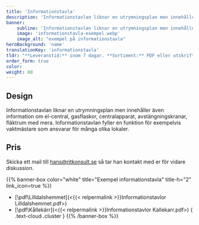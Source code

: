 ```yaml
---
title: 'Informationstavla'
description: 'Informationstavlan liknar en utrymningsplan men innehåller även information om el-central, gasflaskor mm. Informationstavlan fyller en funktion för exempelvis vaktmästare som ansvarar för många olika lokaler.'
banner:
    subline: 'Informationstavlan liknar en utrymningsplan men innehåller även information om el-central, gasflaskor mm. Informationstavlan fyller en funktion för exempelvis vaktmästare som ansvarar för många olika lokaler.'
    image: 'informationstavla-exempel.webp'
    image_alt: "exempel på informationstavla"
heroBackground: 'name'
translationKey: 'informationstavla'
tldr: "**Leveranstid:** inom 7 dagar. **Sortiment:** PDF eller utskrift. **Design:** Ritkonsults mall eller er egen design."
order_form: true
color:
weight: 80
---
```


## Design

Informationstavlan liknar en utrymningsplan men innehåller även information om el-central, gasflaskor, centralapparat, avstängningskranar, fläktrum med mera. Informationstavlan fyller en funktion för exempelvis vaktmästare som ansvarar för många olika lokaler. 

## Pris
Skicka ett mail till hans@ritkonsult.se så tar han kontakt med er för vidare diskussion.

{{% banner-box color="white" title="Exempel informationstavla" title-h="2" link_icon=true %}}
-  [\\pdf\\Lilldalshemmet](<{{< relpermalink >}}Informationstavlor Lilldalshemmet.pdf>)
-  [\\pdf\\Kållekärr](<{{< relpermalink >}}Informationstavlor Kallekarr.pdf>)
{ .text-cloud .cluster }
{{% /banner-box %}}